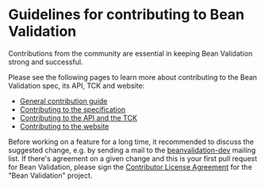 Guidelines for contributing to Bean Validation
====

Contributions from the community are essential in keeping Bean Validation strong and successful.

Please see the following pages to learn more about contributing to the Bean Validation spec, its API, TCK and website:

* [General contribution guide](http://beanvalidation.org/contribute/)
* [Contributing to the specification](http://beanvalidation.org/contribute/specification/)
* [Contributing to the API and the TCK](http://beanvalidation.org/contribute/coding)
* [Contributing to the website](http://beanvalidation.org/contribute/site)

Before working on a feature for a long time, it recommended to discuss the suggested change,
e.g. by sending a mail to the [beanvalidation-dev](http://lists.jboss.org/pipermail/beanvalidation-dev/) mailing list.
If there's agreement on a given change and this is your first pull request for Bean Validation,
please sign the [Contributor License Agreement](https://cla.jboss.org/) for the "Bean Validation" project.
